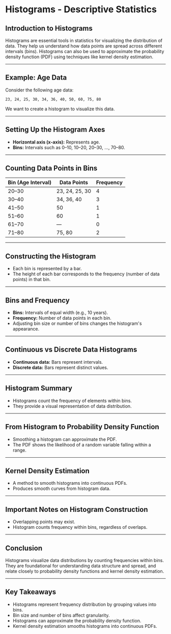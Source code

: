 # Histograms - Descriptive Statistics

## Introduction to Histograms

Histograms are essential tools in statistics for visualizing the distribution of data. They help us understand how data points are spread across different intervals (bins). Histograms can also be used to approximate the probability density function (PDF) using techniques like kernel density estimation.

---

## Example: Age Data

Consider the following age data:

```
23, 24, 25, 30, 34, 36, 40, 50, 60, 75, 80
```

We want to create a histogram to visualize this data.

---

## Setting Up the Histogram Axes

- **Horizontal axis (x-axis):** Represents age.
- **Bins:** Intervals such as 0–10, 10–20, 20–30, ..., 70–80.

---

## Counting Data Points in Bins

| Bin (Age Interval) | Data Points           | Frequency |
|--------------------|----------------------|-----------|
| 20–30              | 23, 24, 25, 30       | 4         |
| 30–40              | 34, 36, 40           | 3         |
| 41–50              | 50                   | 1         |
| 51–60              | 60                   | 1         |
| 61–70              | —                    | 0         |
| 71–80              | 75, 80               | 2         |

---

## Constructing the Histogram

- Each bin is represented by a bar.
- The height of each bar corresponds to the frequency (number of data points) in that bin.

---

## Bins and Frequency

- **Bins:** Intervals of equal width (e.g., 10 years).
- **Frequency:** Number of data points in each bin.
- Adjusting bin size or number of bins changes the histogram's appearance.

---

## Continuous vs Discrete Data Histograms

- **Continuous data:** Bars represent intervals.
- **Discrete data:** Bars represent distinct values.

---

## Histogram Summary

- Histograms count the frequency of elements within bins.
- They provide a visual representation of data distribution.

---

## From Histogram to Probability Density Function

- Smoothing a histogram can approximate the PDF.
- The PDF shows the likelihood of a random variable falling within a range.

---

## Kernel Density Estimation

- A method to smooth histograms into continuous PDFs.
- Produces smooth curves from histogram data.

---

## Important Notes on Histogram Construction

- Overlapping points may exist.
- Histogram counts frequency within bins, regardless of overlaps.

---

## Conclusion

Histograms visualize data distributions by counting frequencies within bins. They are foundational for understanding data structure and spread, and relate closely to probability density functions and kernel density estimation.

---

## Key Takeaways

- Histograms represent frequency distribution by grouping values into bins.
- Bin size and number of bins affect granularity.
- Histograms can approximate the probability density function.
- Kernel density estimation smooths histograms into continuous PDFs.
